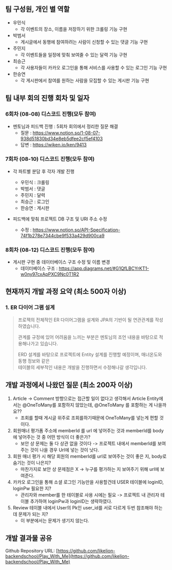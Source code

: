 ## 팀 구성원, 개인 별 역할

- 우민식
    - 각 이벤트의 장소, 이름을 저장하기 위한 크롤링 기능 구현
- 박범서
    - 게시글에서 동행에 참여하려는 사람이 신청할 수 있는 댓글 기능 구현
- 주민지
    - 각 이벤트들을 일정에 맞춰 보여줄 수 있는 달력 기능 구현
- 최승근
    - 각 사용자들이 카카오 로그인을 통해 서비스를 사용할 수 있는 로그인 기능 구현
- 한승연
    - 각 게시판에서 참여를 원하는 사람을 모집할 수 있는 게시판 기능 구현

## 팀 내부 회의 진행 회차 및 일자

 ### 6회차 (08-08) 디스코드 진행(모두 참여)</h3>

- 멘토님과 피드백 진행 : 5회차 회의에서 정리한 질문 해결
  - 질문 :  https://www.notion.so/1-08-07-938d51830bd34e8eb5dfee2cf5ef4103
  - 답변 : https://wiken.io/ken/9413

### 7회차 (08-10) 디스코드 진행(모두 참여)</h3>

- 각 파트별 분담 후 각자 개발 진행
  - 우민식 : 크롤링
  - 박범서 : 댓글
  - 주민지 : 달력
  - 최승근 : 로그인
  - 한승연 : 게시판

- 피드백에 맞춰 프로젝트 DB 구조 및 URI 주소 수정
  - 수정 : https://www.notion.so/API-Specification-74f1b278e7344cbe9f533a429d900ca9

   
 ### 8회차 (08-12) 디스코드 진행(모두 참여)</h3>

- 게시판 구현 중 데이터베이스 구조 수정 및 이름 변경
  - 데이터베이스 구조 : https://app.diagrams.net/#G1QfLBCYrKT1-w0ny97cxApPXC9Nc0T1R2



## 현재까지 개발 과정 요약 (최소 500자 이상)

### 1. ER 다이어 그램 설계

> 프로젝의 전체적인 ER 다이어그램을 설계와 JPA의 기반이 될 연관관계를 작성하였습니다.
>
>관계를 규정에 있어 어려움을 느끼는 부분은 멘토님의 조언 내용을 바탕으로 적용해나가고 있습니다.
>
>ERD 설계를 바탕으로 프로젝트에 Entity 설계를 진행할 예정이며, 매너온도와 동행 정보와 같은<br>
>테이블의 세부적인 내용은 개발을 진행하면서 수정해나갈 생각입니다.
> 


## 개발 과정에서 나왔던 질문 (최소 200자 이상)

1. Article -> Comment 방향으로는 접근할 일이 없다고 생각해서 Article Entity에서는 @OneToMany를 포함하지 않았는데, @OneToMany 를 포함하는 게 나을까요??
    - 조회를 할때 게시글 위주로 조회를하기때문에 OneToMany를 넣는게 편할 것이다. 
2. 회원매너 평가폼 주소에 memberId 를 url 에 넣어주는 것과 memberId를 body에 넣어주는 것 중 어떤 방식이 더 좋은가?
    - 보안 상 문제는 둘 다 상관 없을 것이다 -> 프로젝트 내에서 memberId를 보여주는 것이 나을 경우 Url에 넣는 것이 낫다.
3. 회원 매너 평가 시 해당 회원의 memberId를 url로 보여주는 것이 좋은 지, body로 숨기는 것이 나은지?
    - 마찬가지로 보안 상 문제점은 X -> 누구를 평가하는 지 보여주기 위해 url에 보여준다.
4. 카카오 로그인을 통해 소셜 로그인 기능만을 사용할건데 USER 테이블에 loginID, loginPw 필요한 지?
    - 관리자와 member를 한 테이블로 사용 시에는 필요 -> 프로젝트 내 관리자 테이블 추가하여 loginPw과 loginID는 생략하였다.
5. Review 테이블 내에서 User의 Pk인 user_id를 서로 다르게 두번 참조해야 하는 데 문제가 되는 지?
    - 이 부분에서는 문제가 생기지 않는다. 

## 개발 결과물 공유

Github Repository URL: [https://github.com/likelion-backendschool/Play_With_Me](https://github.com/likelion-backendschool/Play_With_Me)
